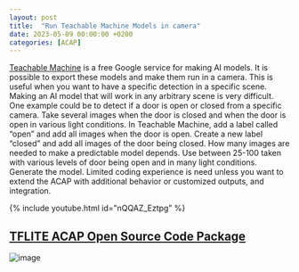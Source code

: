```yaml
---
layout: post
title:  "Run Teachable Machine Models in camera"
date: 2023-05-09 00:00:00 +0200
categories: [ACAP]
---
```

[Teachable Machine]( https://teachablemachine.withgoogle.com/) is a free Google service for making AI models.  It is possible to export these models and make them run in a camera.  This is useful when you want to have a specific detection in a specific scene.  Making an AI model that will work in any arbitrary scene is very difficult.  One example could be to detect if a door is open or closed from a specific camera.  Take several images when the door is closed and when the door is open in various light conditions.  In Teachable Machine, add a label called “open” and add all images when the door is open. Create a new label “closed” and add all images of the door being closed.  How many images are needed to make a predictable model depends.  Use between 25-100 taken with various levels of door being open and in many light conditions.  Generate the model.  Limited coding experience is need unless you want to extend the ACAP with additional behavior or customized outputs, and integration.

{% include youtube.html id="nQQAZ_Eztpg" %}  

## [TFLITE ACAP Open Source Code Package](https://github.com/pandosme/TFLITE_1)

![image](https://api.aintegration.team/image/teachable-machine)


